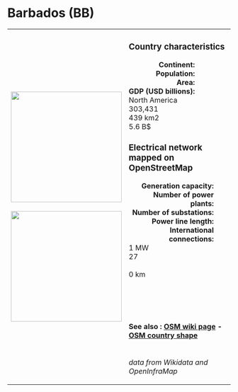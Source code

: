# Barbados (BB)

<table width="90%">
<tr>
<td>
<img src="http://commons.wikimedia.org/wiki/Special:FilePath/Flag%20of%20Barbados.svg" width="250">
<br><br>
<img src="http://commons.wikimedia.org/wiki/Special:FilePath/BRB%20orthographic.svg" width="250"></td>
<td>
<h3>Country characteristics</h3>
<div style="display: inline-block;text-align:right;margin-right:30px;font-weight: bold;">
Continent:<br>Population:<br>Area:<br>GDP (USD billions):
</div>
<div style="display: inline-block;">
North America<br>303,431<br>439 km2<br>5.6 B$
</div>
<h3>Electrical network mapped on OpenStreetMap</h3>
<div style="display: inline-block;text-align:right;margin-right:30px;font-weight: bold;">Generation capacity:<br>
Number of power plants:<br>
Number of substations:<br>
Power line length:<br>
International connections:<br>
</div>
<div style="display: inline-block;">1 MW<br>
27<br>
<br>
0 km<br>
<br>
</div>

<br><br><h4>See also :
<a href="https://wiki.openstreetmap.org/wiki/Power_networks/Barbados" target="_blank">OSM wiki page</a> -
<a href="https://openstreetmap.org/relation/547511" target="_blank">OSM country shape</a>
</h4>

<br><i>data from Wikidata and OpenInfraMap</i>
</td>
</tr>
</table>




